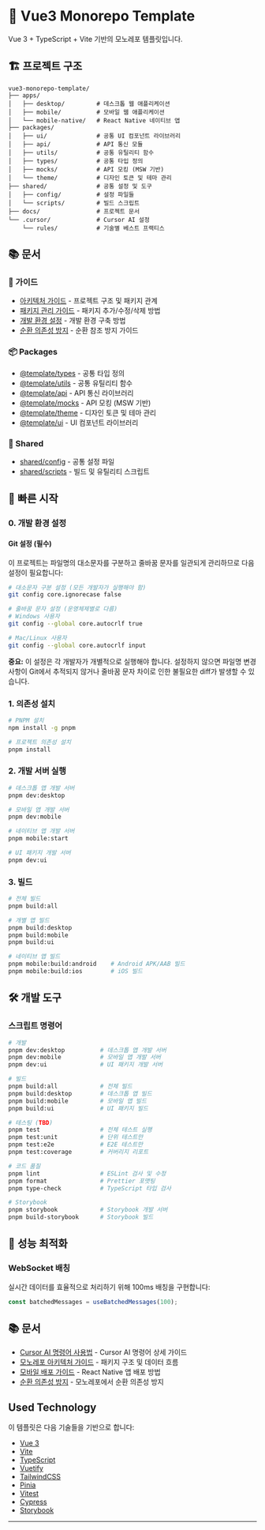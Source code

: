# 🚀 Vue3 Monorepo Template

Vue 3 + TypeScript + Vite 기반의 모노레포 템플릿입니다.

## 🏗️ 프로젝트 구조

```
vue3-monorepo-template/
├── apps/
│   ├── desktop/         # 데스크톱 웹 애플리케이션
│   ├── mobile/          # 모바일 웹 애플리케이션
│   └── mobile-native/   # React Native 네이티브 앱
├── packages/
│   ├── ui/              # 공통 UI 컴포넌트 라이브러리
│   ├── api/             # API 통신 모듈
│   ├── utils/           # 공통 유틸리티 함수
│   ├── types/           # 공통 타입 정의
│   ├── mocks/           # API 모킹 (MSW 기반)
│   └── theme/           # 디자인 토큰 및 테마 관리
├── shared/              # 공통 설정 및 도구
│   ├── config/          # 설정 파일들
│   └── scripts/         # 빌드 스크립트
├── docs/                # 프로젝트 문서
└── .cursor/             # Cursor AI 설정
    └── rules/           # 기술별 베스트 프랙티스
```

## 📚 문서

### 📖 가이드
- [아키텍처 가이드](./docs/architecture.md) - 프로젝트 구조 및 패키지 관계
- [패키지 관리 가이드](./docs/package-management.md) - 패키지 추가/수정/삭제 방법
- [개발 환경 설정](./docs/development-setup.md) - 개발 환경 구축 방법
- [순환 의존성 방지](./docs/circular-dependency-prevention.md) - 순환 참조 방지 가이드

### 📦 Packages
- [@template/types](./packages/types/README.md) - 공통 타입 정의
- [@template/utils](./packages/utils/README.md) - 공통 유틸리티 함수
- [@template/api](./packages/api/README.md) - API 통신 라이브러리
- [@template/mocks](./packages/mocks/README.md) - API 모킹 (MSW 기반)
- [@template/theme](./packages/theme/README.md) - 디자인 토큰 및 테마 관리
- [@template/ui](./packages/ui/README.md) - UI 컴포넌트 라이브러리

### 🔧 Shared
- [shared/config](./shared/config/README.md) - 공통 설정 파일
- [shared/scripts](./shared/scripts/README.md) - 빌드 및 유틸리티 스크립트

## 🚀 빠른 시작

### 0. 개발 환경 설정

#### Git 설정 (필수)
이 프로젝트는 파일명의 대소문자를 구분하고 줄바꿈 문자를 일관되게 관리하므로 다음 설정이 필요합니다:

```bash
# 대소문자 구분 설정 (모든 개발자가 실행해야 함)
git config core.ignorecase false

# 줄바꿈 문자 설정 (운영체제별로 다름)
# Windows 사용자
git config --global core.autocrlf true

# Mac/Linux 사용자
git config --global core.autocrlf input
```

**중요:** 이 설정은 각 개발자가 개별적으로 실행해야 합니다. 설정하지 않으면 파일명 변경사항이 Git에서 추적되지 않거나 줄바꿈 문자 차이로 인한 불필요한 diff가 발생할 수 있습니다.

### 1. 의존성 설치

```bash
# PNPM 설치
npm install -g pnpm

# 프로젝트 의존성 설치
pnpm install
```

### 2. 개발 서버 실행

```bash
# 데스크톱 앱 개발 서버
pnpm dev:desktop

# 모바일 앱 개발 서버
pnpm dev:mobile

# 네이티브 앱 개발 서버
pnpm mobile:start

# UI 패키지 개발 서버
pnpm dev:ui
```

### 3. 빌드

```bash
# 전체 빌드
pnpm build:all

# 개별 앱 빌드
pnpm build:desktop
pnpm build:mobile
pnpm build:ui

# 네이티브 앱 빌드
pnpm mobile:build:android    # Android APK/AAB 빌드
pnpm mobile:build:ios        # iOS 빌드
```

## 🛠️ 개발 도구

### 스크립트 명령어

```bash
# 개발
pnpm dev:desktop          # 데스크톱 앱 개발 서버
pnpm dev:mobile           # 모바일 앱 개발 서버
pnpm dev:ui               # UI 패키지 개발 서버

# 빌드
pnpm build:all            # 전체 빌드
pnpm build:desktop        # 데스크톱 앱 빌드
pnpm build:mobile         # 모바일 앱 빌드
pnpm build:ui             # UI 패키지 빌드

# 테스팅 (TBD)
pnpm test                 # 전체 테스트 실행
pnpm test:unit            # 단위 테스트만
pnpm test:e2e             # E2E 테스트만
pnpm test:coverage        # 커버리지 리포트

# 코드 품질
pnpm lint                 # ESLint 검사 및 수정
pnpm format               # Prettier 포맷팅
pnpm type-check           # TypeScript 타입 검사

# Storybook
pnpm storybook            # Storybook 개발 서버
pnpm build-storybook      # Storybook 빌드
```

## 🎯 성능 최적화

### WebSocket 배칭

실시간 데이터를 효율적으로 처리하기 위해 100ms 배칭을 구현합니다:

```typescript
const batchedMessages = useBatchedMessages(100);
```

## 📚 문서

- [Cursor AI 명령어 사용법](./CURSOR_COMMANDS.md) - Cursor AI 명령어 상세 가이드
- [모노레포 아키텍처 가이드](./docs/architecture.md) - 패키지 구조 및 데이터 흐름
- [모바일 배포 가이드](./docs/mobile-deployment.md) - React Native 앱 배포 방법
- [순환 의존성 방지](./docs/circular-dependency-prevention.md) - 모노레포에서 순환 의존성 방지

## Used Technology

이 템플릿은 다음 기술들을 기반으로 합니다:

- [Vue 3](https://vuejs.org/)
- [Vite](https://vitejs.dev/)
- [TypeScript](https://www.typescriptlang.org/)
- [Vuetify](https://vuetifyjs.com/)
- [TailwindCSS](https://tailwindcss.com/)
- [Pinia](https://pinia.vuejs.org/)
- [Vitest](https://vitest.dev/)
- [Cypress](https://cypress.io/)
- [Storybook](https://storybook.js.org/)

---
